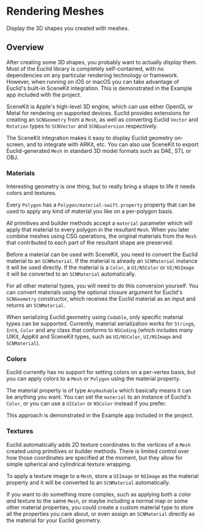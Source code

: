 # Rendering Meshes

Display the 3D shapes you created with meshes.

## Overview

After creating some 3D shapes, you probably want to actually *display* them.
Most of the Euclid library is completely self-contained, with no dependencies on any particular rendering technology or framework. 
However, when running on iOS or macOS you can take advantage of Euclid's built-in SceneKit integration. 
This is demonstrated in the Example app included with the project.

SceneKit is Apple's high-level 3D engine, which can use either OpenGL or Metal for rendering on supported devices. 
Euclid provides extensions for creating an `SCNGeometry` from a ``Mesh``, as well as converting Euclid ``Vector`` and ``Rotation`` types to `SCNVector` and `SCNQuaternion` respectively.

The SceneKit integration makes it easy to display Euclid geometry on-screen, and to integrate with ARKit, etc. 
You can also use SceneKit to export Euclid-generated ``Mesh`` in standard 3D model formats such as DAE, STL or OBJ.

### Materials

Interesting geometry is one thing, but to really bring a shape to life it needs colors and textures.

Every ``Polygon`` has a ``Polygon/material-swift.property`` property that can be used to apply any kind of material you like on a per-polygon basis.

All primitives and builder methods accept a `material` parameter which will apply that material to every polygon in the resultant ``Mesh``.
When you later combine meshes using CSG operations, the original materials from the `Mesh` that contributed to each part of the resultant shape are preserved.

Before a material can be used with SceneKit, you need to convert the Euclid material to an `SCNMaterial`. 
If the material is already an `SCNMaterial` instance it will be used directly. 
If the material is a ``Color``, a `UI/NSColor` or `UI/NSImage` it will be converted to an `SCNMaterial` automatically.

For all other material types, you will need to do this conversion yourself. 
You can convert materials using the optional closure argument for Euclid's `SCNGeometry` constructor, which receives the Euclid material as an input and returns an `SCNMaterial`.

When serializing Euclid geometry using `Codable`, only specific material types can be supported. 
Currently, material serialization works for `String`s, `Int`s, `Color` and any class that conforms to `NSCoding` (which includes many UIKit, AppKit and SceneKit types, such as `UI/NSColor`, `UI/NSImage` and `SCNMaterial`).


### Colors

Euclid currently has no support for setting colors on a per-vertex basis, but you can apply colors to a ``Mesh`` or ``Polygon`` using the material property.

The material property is of type `AnyHashable` which basically means it can be anything you want. 
You can set the `material` to an instance of Euclid's ``Color``, or you can use a `UIColor` or `NSColor` instead if you prefer.

This approach is demonstrated in the Example app included in the project.

### Textures

Euclid automatically adds 2D texture coordinates to the vertices of a ``Mesh`` created using primitives or builder methods. 
There is limited control over how those coordinates are specified at the moment, but they allow for simple spherical and cylindrical texture wrapping.

To apply a texture image to a ``Mesh``, store a `UIImage` or `NSImage` as the material property and it will be converted to an `SCNMaterial` automatically.

If you want to do something more complex, such as applying both a color *and* texture to the same ``Mesh``, or maybe including a normal map or some other material properties, you could create a custom material type to store all the properties you care about, or even assign an `SCNMaterial` directly as the material for your Euclid geometry.
